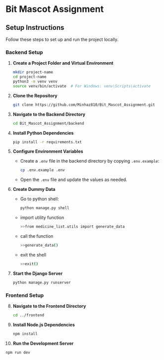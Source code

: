 # Bit Mascot Assignment

## Setup Instructions

Follow these steps to set up and run the project locally.

### Backend Setup

1. **Create a Project Folder and Virtual Environment**
   ```bash
   mkdir project-name
   cd project-name
   python3 -m venv venv
   source venv/bin/activate  # For Windows: venv\Scripts\activate

2. **Clone the Repository**
   ```bash
   git clone https://github.com/Minhaz810/Bit_Mascot_Assignment.git

3. **Navigate to the Backend Directory**
   ```bash
   cd Bit_Mascot_Assignment/backend

4. **Install Python Dependencies**
   ```bash
   pip install -r requirements.txt

5. **Configure Environment Variables**
   - Create a `.env` file in the backend directory by copying `.env.example`:
     
     ```bash
     cp .env.example .env
     ```
   - Open the `.env` file and update the values as needed.

6. **Create Dummy Data**
   - Go to python shell:
     
     ```bash
     python manage.py shell
     ```
   - import utility function
      ```bash
     >>from medicine_list.utils import generate_data
     ```
   - call the function
      ```bash
     >>generate_data()
     ```
   - exit the shell
      ```bash
     >>exit()
     ```

7. **Start the Django Server**
   ```bash
   python manage.py runserver

### Frontend Setup

8. **Navigate to the Frontend Directory**
   ```bash
   cd ../frontend
   
9. **Install Node.js Dependencies**
   ```bash
   npm install

10. **Run the Development Server**
   ```bash
   npm run dev
